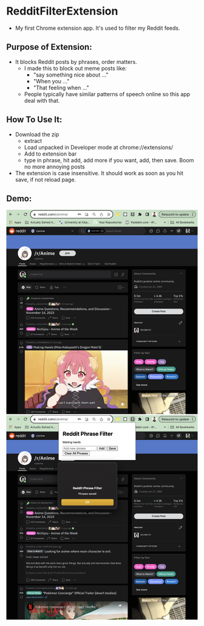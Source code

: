 # RedditFilterExtension
* My first Chrome extension app. It's used to filter my Reddit feeds.

## Purpose of Extension:
* It blocks Reddit posts by phrases, order matters.
    * I made this to block out meme posts like: 
        * "say something nice about ..."
        * "When you ..."
        * "That feeling when ..."
    * People typically have similar patterns of speech online so this app deal with that.

## How To Use It:
* Download the zip
    * extract
    * Load unpacked in Developer mode at chrome://extensions/
    * Add to extension bar
    * type in phrase, hit add, add more if you want, add, then save. Boom no more annoying posts
* The extension is case insensitive. It should work as soon as you hit save, if not reload page.

## Demo:
![Before using extension](/images/beforeExt.png)
![After using extension](/images/afterExt.png)
